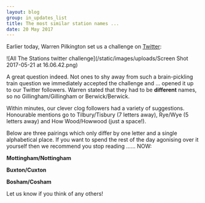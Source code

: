 ```yaml
---
layout: blog
group: in_updates_list
title: The most similar station names ...
date: 20 May 2017
---
```

Earlier today, Warren Pilkington set us a challenge on [Twitter](https://twitter.com/zawtowers/status/865937857806045184):

![All The Stations twitter challenge](/static/images/uploads/Screen Shot 2017-05-21 at 16.06.42.png)

A great question indeed. Not ones to shy away from such a brain-pickling train question we immediately accepted the challenge and … opened it up to our Twitter followers. Warren stated that they had to be **different** names, so no Gillingham/Gillingham or Berwick/Berwick. 

Within minutes, our clever clog followers had a variety of suggestions. Honourable mentions go to Tilbury/Tisbury (7 letters away), Rye/Wye (5 letters away) and How Wood/Howwood (just a space!).

Below are three pairings which only differ by one letter and a single alphabetical place. If you want to spend the rest of the day agonising over it yourself then we recommend you stop reading …… NOW:

**Mottingham/Nottingham**

**Buxton/Cuxton**

**Bosham/Cosham** 

Let us know if you think of any others!
